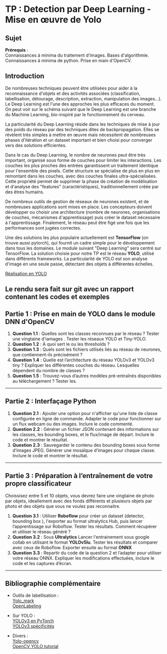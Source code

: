 # TP : Detection par Deep Learning - Mise en œuvre de Yolo

## Sujet

**Prérequis** :  
Connaissances à minima du traitement d'images. Bases d'algorithmie. Connaissances à minima de python. Prise en main d'OpenCV.

## Introduction
De nombreuses techniques peuvent être utilisées pour aider à la reconnaissance d'objets et des activités associées (classification, labellisation, détourage, description, extraction, manipulation des images…). Le Deep Learning est l'une des approches les plus efficaces du moment. On peut voir sur le schéma suivant que le Deep Learning est une branche du Machine Learning, bio-inspiré par le fonctionnement du cerveau.

La particularité du Deep Learning réside dans les techniques de mise à jour des poids du réseau par des techniques dites de backpropagation. Elles se révèlent très simples à mettre en œuvre mais nécessitent de nombreuses phases d'itération et un dataset important et bien choisi pour converger vers des solutions efficientes.

Dans le cas du Deep Learning, le nombre de neurones peut être très important, organisé sous forme de couches pour limiter les interactions. Les couches les plus proches des entrées garantissent un traitement identique pour l'ensemble des pixels. Cette structure se spécialise de plus en plus en remontant dans les couches, avec des couches finales ultra-spécialisées. Cette propriété permet de supprimer la phase de création de modélisation et d'analyse des "features" (caractéristiques), traditionnellement créée par des êtres humains.

De nombreux outils de gestion de réseaux de neurones existent, et de nombreuses applications sont mises en place. Les concepteurs doivent développer ou choisir une architecture (nombre de neurones, organisations de couches, mécanismes d'apprentissage) puis créer le dataset nécessaire à l'apprentissage. Finalement, le réseau peut être figé une fois que les performances sont jugées correctes.

Une des  solutions les plus populaire actuellement est **TensorFlow** (on trouve aussi pytorch), qui fournit un cadre simple pour le développement dans tous les domaines. Le module suivant "Deep Learning" sera centré sur TensorFlow. La solution choisie pour notre TP est le réseau **YOLO**, utilisé dans différents frameworks. La particularité de YOLO est son analyse d'image en une seule passe, détectant des objets à différentes échelles.

[Réalisation en YOLO](https://medium.com/@jonathan_hui/real-time-object-detection-with-yolo-yolov2-28b1b93e2088)

Le rendu sera fait sur git avec un rapport contenant les codes et exemples
---

## Partie 1 : Prise en main de YOLO dans le module DNN d'OpenCV

1. **Question 1.1** : Quelles sont les classes reconnues par le réseau ? Tester une vingtaine d'iamages . Tester les réseaux YOLO et Tiny-YOLO.
2. **Question 1.2** : À quoi sert le ou les thresholds ?
3. **Question 1.3** : Quels sont les fichiers utilisés liés au réseau de neurones, que contiennent-ils précisément ?
4. **Question 1.4** : Quelle est l’architecture du réseau YOLOv3 et YOLOv3 tiny ? Expliquer les différentes couches du réseau. Lesquelles dépendent du nombre de classes ?
5. **Question 1.5** : Trouvez-vous d’autres modèles pré-entraînés disponibles au téléchargement ? Tester les.

---

## Partie 2 : Interfaçage Python

1. **Question 2.1** : Ajouter une option pour n'afficher qu'une liste de classe configurée en ligne de commande. Adapter le code pour fonctionner sur un flux webcam ou des images. Inclure le code commenté.
2. **Question 2.2** : Générer un fichier JSON contenant des informations sur les classes, les bounding boxes, et le flux/image de départ. Inclure le code et montrer le résultat.
3. **Question 2.3** : Sauvegarder le contenu des bounding boxes sous forme d’images JPEG. Générer une mosaïque d’images pour chaque classe. Inclure le code et montrer le résultat.

---

## Partie 3 : Préparation à l’entraînement de votre propre classificateur

Choissisez entre 5 et 10 objets, vous devrez faire une vingtaine de photo par objets, ideallement avec des fonds différents et plusieurs objets par photo et des objets que vous ne voulez pas reconnaitre. 

1. **Question 3.1** : Utiliser **Roboflow** pour créer un dataset (detector, bounding box ), l'exporter au format ultralytics Hub, puis lancer l’apprentissage sur Roboflow. Tester les résultats. Comment récupérer et utiliser le réseau généré ?
2. **Question 3.2** : Sous **Ultralytics** Lancer l'entrainement sous google collab en utilisant le format **YOLOv5lu**. Tester les résultats et comparer avec ceux de Roboflow. Exporter ensuite au format **ONNX**
3. **Question 3.3** : Repartir du code de la question 2 et l’adapter pour utiliser votre réseau ONNX. Expliquer les modifications effectuées, inclure le code et les captures d’écran.

---

## Bibliographie complémentaire

- Outils de labellisation :  
  [Yolo_mark](https://github.com/AlexeyAB/Yolo_mark)  
  [OpenLabeling](https://github.com/fabricejumel/OpenLabeling)

- Sur YOLO :  
  [YOLOv3 en PyTorch](https://www.kdnuggets.com/2018/05/implement-yolo-v3-object-detector-pytorch-part-1.html)  
  [YOLOv3 spécificités](https://towardsdatascience.com/yolo-v3-object-detection-53fb7d3bfe6b)

- Divers :  
  [Yolo-opencv](https://datacorner.fr/yolo-opencv/)  
  [OpenCV YOLO tutorial](https://opencv-tutorial.readthedocs.io/en/latest/yolo/yolo.html)

